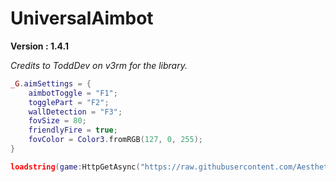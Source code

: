 # UniversalAimbot

**Version : 1.4.1**

*Credits to ToddDev on v3rm for the library.*

```lua
_G.aimSettings = {
    aimbotToggle = "F1";
    togglePart = "F2";
    wallDetection = "F3";
    fovSize = 80;
    friendlyFire = true;
    fovColor = Color3.fromRGB(127, 0, 255);
}

loadstring(game:HttpGetAsync("https://raw.githubusercontent.com/AestheticalByte/UniversalAimbot/master/Universal/Main.lua"))();
```
